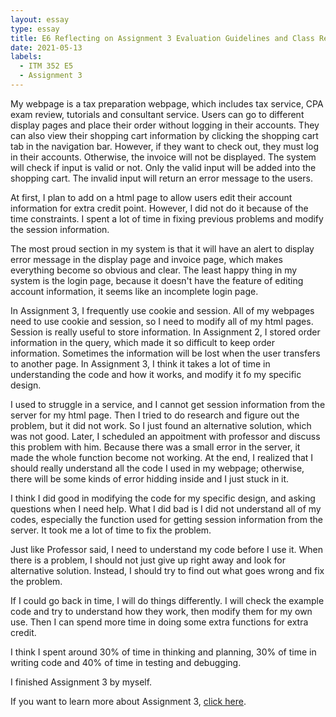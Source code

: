 ```yaml
---
layout: essay
type: essay
title: E6 Reflecting on Assignment 3 Evaluation Guidelines and Class Retrospective BLOG
date: 2021-05-13
labels:
  - ITM 352 E5
  - Assignment 3
---
```

My webpage is a tax preparation webpage, which includes tax service, CPA exam review, tutorials and consultant service. Users can go to different display pages and place their order without logging in their accounts. They can also view their shopping cart information by clicking the shopping cart tab in the navigation bar. However, if they want to check out, they must log in their accounts. Otherwise, the invoice will not be displayed. The system will check if input is valid or not. Only the valid input will be added into the shopping cart. The invalid input will return an error message to the users. 

At first, I plan to add on a html page to allow users edit their account information for extra credit point. However, I did not do it because of the time constraints. I spent a lot of time in fixing previous problems and modify the session information. 

The most proud section in my system is that it will have an alert to display error message in the display page and invoice page, which makes everything become so obvious and clear. The least happy thing in my system is the login page, because it doesn't have the feature of editing account information, it seems like an incomplete login page.

In Assignment 3, I frequently use cookie and session. All of my webpages need to use cookie and session, so I need to modify all of my html pages. Session is really useful to store information. In Assignment 2, I stored order information in the query, which made it so difficult to keep order information. Sometimes the information will be lost when the user transfers to another page. In Assignment 3, I think it takes a lot of time in understanding the code and how it works, and modify it fo my specific design. 

I used to struggle in a service, and I cannot get session information from the server for my html page. Then I tried to do research and figure out the problem, but it did not work. So I just found an alternative solution, which was not good. Later, I scheduled an appoitment with professor and discuss this problem with him. Because there was a small error in the server, it made the whole function become not working. At the end, I realized that I should really understand all the code I used in my webpage; otherwise, there will be some kinds of error hidding inside and I just stuck in it. 

I think I did good in modifying the code for my specific design, and asking questions when I need help. What I did bad is I did not understand all of my codes, especially the function used for getting session information from the server. It took me a lot of time to fix the problem.

Just like Professor said, I need to understand my code before I use it. When there is a problem, I should not just give up right away and look for alternative solution. Instead, I should try to find out what goes wrong and fix the problem. 

If I could go back in time, I will do things differently. I will check the example code and try to understand how they work, then modify them for my own use. Then I can spend more time in doing some extra functions for extra credit.

I think I spent around 30% of time in thinking and planning, 30% of time in writing code and 40% of time in testing and debugging. 

I finished Assignment 3 by myself.

If you want to learn more about Assignment 3, <a href="https://dport96.github.io/ITM352/morea/180.Assignment3/experience-Assignment3.html">click here</a>.
